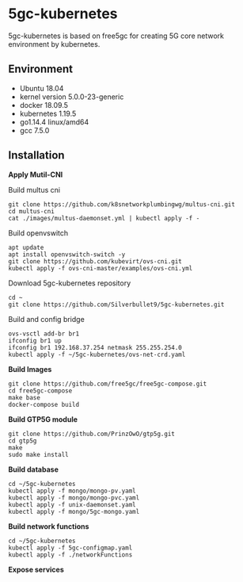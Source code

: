 # 5gc-kubernetes
5gc-kubernetes is based on free5gc for creating 5G core network environment by kubernetes.

## Environment
- Ubuntu 18.04
- kernel version 5.0.0-23-generic
- docker 18.09.5
- kubernetes 1.19.5
- go1.14.4 linux/amd64
- gcc 7.5.0

## Installation
**Apply Mutil-CNI**

Build multus cni
```
git clone https://github.com/k8snetworkplumbingwg/multus-cni.git
cd multus-cni
cat ./images/multus-daemonset.yml | kubectl apply -f -
```

Build openvswitch
```
apt update
apt install openvswitch-switch -y
git clone https://github.com/kubevirt/ovs-cni.git
kubectl apply -f ovs-cni-master/examples/ovs-cni.yml
```

Download 5gc-kubernetes repository
```
cd ~
git clone https://github.com/Silverbullet9/5gc-kubernetes.git
```


Build and config bridge
```
ovs-vsctl add-br br1
ifconfig br1 up
ifconfig br1 192.168.37.254 netmask 255.255.254.0
kubectl apply -f ~/5gc-kubernetes/ovs-net-crd.yaml
```

**Build Images**

```
git clone https://github.com/free5gc/free5gc-compose.git
cd free5gc-compose
make base
docker-compose build
```

**Build GTP5G module**

```
git clone https://github.com/PrinzOwO/gtp5g.git
cd gtp5g
make
sudo make install
```

**Build database**

```
cd ~/5gc-kubernetes
kubectl apply -f mongo/mongo-pv.yaml
kubectl apply -f mongo/mongo-pvc.yaml
kubectl apply -f unix-daemonset.yaml
kubectl apply -f mongo/5gc-mongo.yaml
```

**Build network functions**

```
cd ~/5gc-kubernetes
kubectl apply -f 5gc-configmap.yaml
kubectl apply -f ./networkFunctions
```

**Expose services**

```

```
